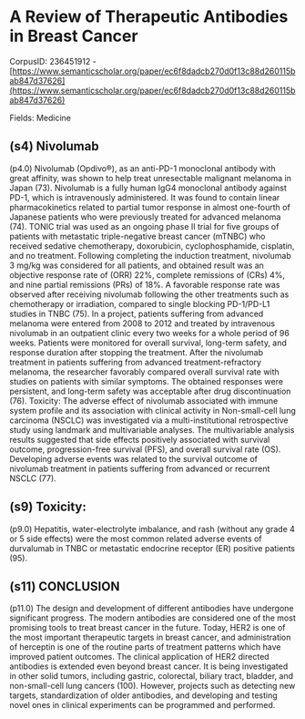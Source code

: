 # A Review of Therapeutic Antibodies in Breast Cancer

CorpusID: 236451912 - [https://www.semanticscholar.org/paper/ec6f8dadcb270d0f13c88d260115bab847d37626](https://www.semanticscholar.org/paper/ec6f8dadcb270d0f13c88d260115bab847d37626)

Fields: Medicine

## (s4) Nivolumab
(p4.0) Nivolumab (Opdivo®), as an anti-PD-1 monoclonal antibody with great affinity, was shown to help treat unresectable malignant melanoma in Japan (73). Nivolumab is a fully human IgG4 monoclonal antibody against PD-1, which is intravenously administered. It was found to contain linear pharmacokinetics related to partial tumor response in almost one-fourth of Japanese patients who were previously treated for advanced melanoma (74). TONIC trial was used as an ongoing phase II trial for five groups of patients with metastatic triple-negative breast cancer (mTNBC) who received sedative chemotherapy, doxorubicin, cyclophosphamide, cisplatin, and no treatment. Following completing the induction treatment, nivolumab 3 mg/kg was considered for all patients, and obtained result was an objective response rate of (ORR) 22%, complete remissions of (CRs) 4%, and nine partial remissions (PRs) of 18%. A favorable response rate was observed after receiving nivolumab following the other treatments such as chemotherapy or irradiation, compared to single blocking PD-1/PD-L1 studies in TNBC (75). In a project, patients suffering from advanced melanoma were entered from 2008 to 2012 and treated by intravenous nivolumab in an outpatient clinic every two weeks for a whole period of 96 weeks. Patients were monitored for overall survival, long-term safety, and response duration after stopping the treatment. After the nivolumab treatment in patients suffering from advanced treatment-refractory melanoma, the researcher favorably compared overall survival rate with studies on patients with similar symptoms. The obtained responses were persistent, and long-term safety was acceptable after drug discontinuation (76). Toxicity: The adverse effect of nivolumab associated with immune system profile and its association with clinical activity in Non-small-cell lung carcinoma (NSCLC) was investigated via a multi-institutional retrospective study using landmark and multivariable analyses. The multivariable analysis results suggested that side effects positively associated with survival outcome, progression-free survival (PFS), and overall survival rate (OS). Developing adverse events was related to the survival outcome of nivolumab treatment in patients suffering from advanced or recurrent NSCLC (77).
## (s9) Toxicity:
(p9.0) Hepatitis, water-electrolyte imbalance, and rash (without any grade 4 or 5 side effects) were the most common related adverse events of durvalumab in TNBC or metastatic endocrine receptor (ER) positive patients (95).
## (s11) CONCLUSION
(p11.0) The design and development of different antibodies have undergone significant progress. The modern antibodies are considered one of the most promising tools to treat breast cancer in the future. Today, HER2 is one of the most important therapeutic targets in breast cancer, and administration of herceptin is one of the routine parts of treatment patterns which have improved patient outcomes. The clinical application of HER2 directed antibodies is extended even beyond breast cancer. It is being investigated in other solid tumors, including gastric, colorectal, biliary tract, bladder, and non-small-cell lung cancers (100). However, projects such as detecting new targets, standardization of older antibodies, and developing and testing novel ones in clinical experiments can be programmed and performed.
